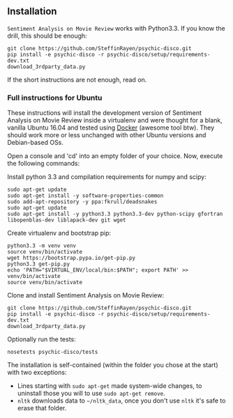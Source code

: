 Installation
------------

`Sentiment Analysis on Movie Review` works with Python3.3. If you know the drill, this should be enough:

    git clone https://github.com/SteffinRayen/psychic-disco.git
    pip install -e psychic-disco -r psychic-disco/setup/requirements-dev.txt
    download_3rdparty_data.py

If the short instructions are not enough, read on.

### Full instructions for Ubuntu


These instructions will install the development version of Sentiment Analysis on Movie Review inside a virtualenv and were thought for a blank, vanilla Ubuntu 16.04 and tested using [Docker](https://www.docker.com/) (awesome tool btw). They should work more or less unchanged with other Ubuntu versions and Debian-based OSs.

Open a console and 'cd' into an empty folder of your choice. Now, execute the following commands:

Install python 3.3 and compilation requirements for numpy and scipy:

    sudo apt-get update
    sudo apt-get install -y software-properties-common
    sudo add-apt-repository -y ppa:fkrull/deadsnakes
    sudo apt-get update
    sudo apt-get install -y python3.3 python3.3-dev python-scipy gfortran libopenblas-dev liblapack-dev git wget

Create virtualenv and bootstrap pip:

    python3.3 -m venv venv
    source venv/bin/activate
    wget https://bootstrap.pypa.io/get-pip.py
    python3.3 get-pip.py
    echo 'PATH="$VIRTUAL_ENV/local/bin:$PATH"; export PATH' >> venv/bin/activate
    source venv/bin/activate

Clone and install Sentiment Analysis on Movie Review:

    git clone https://github.com/SteffinRayen/psychic-disco.git
    pip install -e psychic-disco -r psychic-disco/setup/requirements-dev.txt
    download_3rdparty_data.py

Optionally run the tests:

    nosetests psychic-disco/tests

The installation is self-contained (within the folder you chose at the start) with
two exceptions:

- Lines starting with `sudo apt-get` made system-wide changes, to uninstall
  those you will to use `sudo apt-get remove`.
- `nltk` downloads data to `~/nltk_data`, once you don't use `nltk` it's safe
  to erase that folder.
